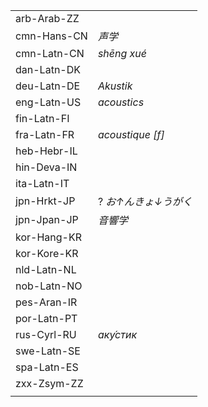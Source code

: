 | | |
|-|-|
| arb-Arab-ZZ |  |
| cmn-Hans-CN | _声学_ |
| cmn-Latn-CN | _shēng xué_ |
| dan-Latn-DK |  |
| deu-Latn-DE | _Akustik_ |
| eng-Latn-US | _acoustics_ |
| fin-Latn-FI |  |
| fra-Latn-FR | _acoustique [f]_ |
| heb-Hebr-IL |  |
| hin-Deva-IN |  |
| ita-Latn-IT |  |
| jpn-Hrkt-JP | ? _お↑んきょ↓うがく_ |
| jpn-Jpan-JP | _音響学_ |
| kor-Hang-KR |  |
| kor-Kore-KR |  |
| nld-Latn-NL |  |
| nob-Latn-NO |  |
| pes-Aran-IR |  |
| por-Latn-PT |  |
| rus-Cyrl-RU | _аку́стик_ |
| swe-Latn-SE |  |
| spa-Latn-ES |  |
| zxx-Zsym-ZZ |  |
|  |  |
